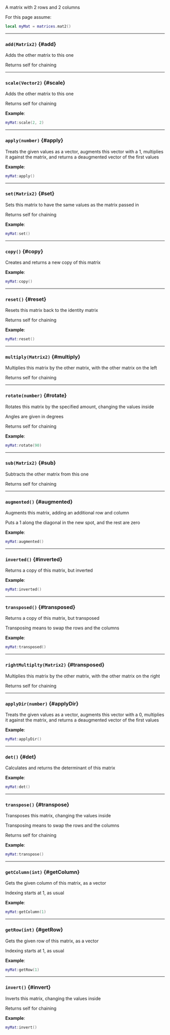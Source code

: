 A matrix with 2 rows and 2 columns

For this page assume:

```lua
local myMat = matrices.mat2()
```

---

### `add(Matrix2)` \{#add}

Adds the other matrix to this one

Returns self for chaining

---

### `scale(Vector2)` \{#scale}

Adds the other matrix to this one

Returns self for chaining

**Example**:

```lua
myMat:scale(2, 2)
```

---

### `apply(number)` \{#apply}

Treats the given values as a vector, augments this vector with a 1, multiplies it against the matrix, and returns a deaugmented vector of the first values

**Example**:

```lua
myMat:apply()
```

---

### `set(Matrix2)` \{#set}

Sets this matrix to have the same values as the matrix passed in

Returns self for chaining

**Example**:

```lua
myMat:set()
```

---

### `copy()` \{#copy}

Creates and returns a new copy of this matrix

**Example**:

```lua
myMat:copy()
```

---

### `reset()` \{#reset}

Resets this matrix back to the identity matrix

Returns self for chaining

**Example**:

```lua
myMat:reset()
```

---

### `multiply(Matrix2)` \{#multiply}

Multiplies this matrix by the other matrix, with the other matrix on the left

Returns self for chaining

---

### `rotate(number)` \{#rotate}

Rotates this matrix by the specified amount, changing the values inside

Angles are given in degrees

Returns self for chaining

**Example**:

```lua
myMat:rotate(90)
```

---

### `sub(Matrix2)` \{#sub}

Subtracts the other matrix from this one

Returns self for chaining

---

### `augmented()` \{#augmented}

Augments this matrix, adding an additional row and column

Puts a 1 along the diagonal in the new spot, and the rest are zero

**Example**:

```lua
myMat:augmented()
```

---

### `inverted()` \{#inverted}

Returns a copy of this matrix, but inverted

**Example**:

```lua
myMat:inverted()
```

---

### `transposed()` \{#transposed}

Returns a copy of this matrix, but transposed

Transposing means to swap the rows and the columns

**Example**:

```lua
myMat:transposed()
```

---

### `rightMultiplty(Matrix2)` \{#transposed}

Multiplies this matrix by the other matrix, with the other matrix on the right

Returns self for chaining

---

### `applyDir(number)` \{#applyDir}

Treats the given values as a vector, augments this vector with a 0, multiplies it against the matrix, and returns a deaugmented vector of the first values

**Example**:

```lua
myMat:applyDir()
```

---

### `det()` \{#det}

Calculates and returns the determinant of this matrix

**Example**:

```lua
myMat:det()
```

---

### `transpose()` \{#transpose}

Transposes this matrix, changing the values inside

Transposing means to swap the rows and the columns

Returns self for chaining

**Example**:

```lua
myMat:transpose()
```

---

### `getColumn(int)` \{#getColumn}

Gets the given column of this matrix, as a vector

Indexing starts at 1, as usual

**Example**:

```lua
myMat:getColumn(1)
```

---

### `getRow(int)` \{#getRow}

Gets the given row of this matrix, as a vector

Indexing starts at 1, as usual

**Example**:

```lua
myMat:getRow(1)
```

---

### `invert()` \{#invert}

Inverts this matrix, changing the values inside

Returns self for chaining

**Example**:

```lua
myMat:invert()
```
